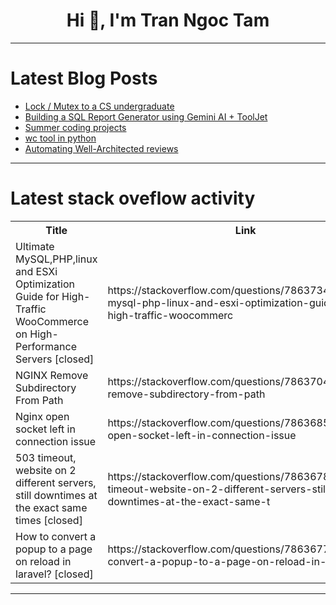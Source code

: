 <h1 align="center">Hi 👋, I'm Tran Ngoc Tam</h1>

---

# Latest Blog Posts 
<!-- BLOG-POST-LIST:START -->
- [Lock / Mutex to a CS undergraduate](https://dev.to/sauravshah31/lock-mutex-to-a-cs-undergraduate-59me)
- [Building a SQL Report Generator using Gemini AI + ToolJet](https://dev.to/tooljet/building-a-sql-report-generator-using-gemini-ai-tooljet-424p)
- [Summer coding projects](https://dev.to/hppranaav02/summer-coding-projects-2iko)
- [wc tool in python](https://dev.to/hppranaav02/wc-tool-in-python-3lke)
- [Automating Well-Architected reviews](https://dev.to/niklaswesterstrahle/automating-well-architected-reviews-2m6c)
<!-- BLOG-POST-LIST:END -->

---

# Latest stack oveflow activity
<table>
  <tr><th>Title</th><th>Link</th></tr>
  <!-- STACKOVERFLOW:START --><tr><td>Ultimate MySQL,PHP,linux and ESXi Optimization Guide for High-Traffic WooCommerce on High-Performance Servers [closed]</td><td>https://stackoverflow.com/questions/78637343/ultimate-mysql-php-linux-and-esxi-optimization-guide-for-high-traffic-woocommerc</td></tr><tr><td>NGINX Remove Subdirectory From Path</td><td>https://stackoverflow.com/questions/78637043/nginx-remove-subdirectory-from-path</td></tr><tr><td>Nginx open socket left in connection issue</td><td>https://stackoverflow.com/questions/78636859/nginx-open-socket-left-in-connection-issue</td></tr><tr><td>503 timeout, website on 2 different servers, still downtimes at the exact same times [closed]</td><td>https://stackoverflow.com/questions/78636780/503-timeout-website-on-2-different-servers-still-downtimes-at-the-exact-same-t</td></tr><tr><td>How to convert a popup to a page on reload in laravel? [closed]</td><td>https://stackoverflow.com/questions/78636774/how-to-convert-a-popup-to-a-page-on-reload-in-laravel</td></tr><!-- STACKOVERFLOW:END -->
</table>

---



